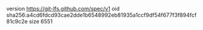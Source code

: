 version https://git-lfs.github.com/spec/v1
oid sha256:a4cd6fdcd93cae2dde1b6548992eb81935a1ccf9df54f677f3f894fcf81c9c2e
size 6551
